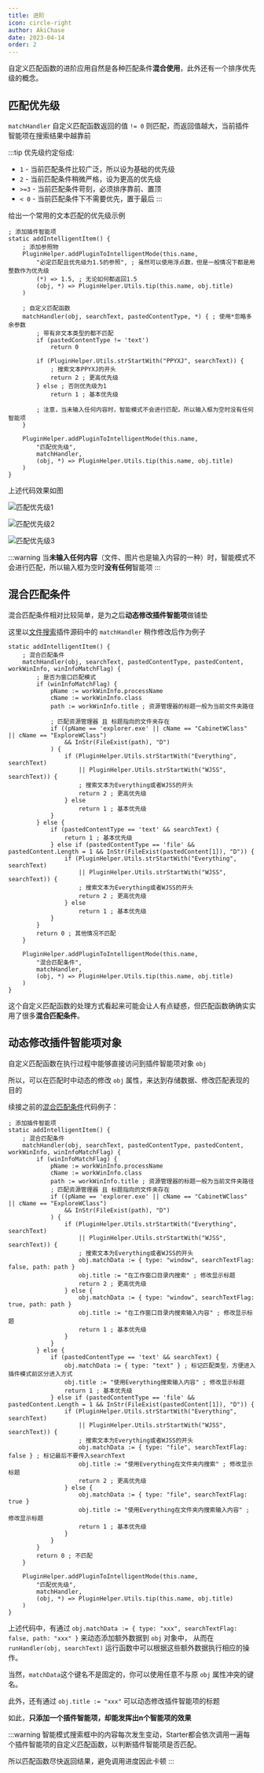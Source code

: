 ```yaml
---
title: 进阶
icon: circle-right
author: AkiChase
date: 2023-04-14
order: 2
---
```


自定义匹配函数的进阶应用自然是各种匹配条件**混合使用**，此外还有一个排序优先级的概念。

## 匹配优先级

`matchHandler` 自定义匹配函数返回的值 `!= 0` 则匹配，而返回值越大，当前插件智能项在搜索结果中越靠前

:::tip
优先级约定俗成:

- ` 1 ` - 当前匹配条件比较广泛，所以设为基础的优先级
- ` 2 ` - 当前匹配条件稍微严格，设为更高的优先级
- `>=3` - 当前匹配条件苛刻，必须排序靠前、置顶
- `< 0` - 当前匹配条件下不需要优先，置于最后
:::

给出一个常用的文本匹配的优先级示例

```ahk
; 添加插件智能项
static addIntelligentItem() {
    ; 添加参照物
    PluginHelper.addPluginToIntelligentMode(this.name,
        "必定匹配且优先级为1.5的参照", ; 虽然可以使用浮点数，但是一般情况下都是用整数作为优先级
        (*) => 1.5, ; 无论如何都返回1.5
        (obj, *) => PluginHelper.Utils.tip(this.name, obj.title)
    )

    ; 自定义匹配函数
    matchHandler(obj, searchText, pastedContentType, *) { ; 使用*忽略多余参数
        ; 带有非文本类型的都不匹配
        if (pastedContentType != 'text')
            return 0

        if (PluginHelper.Utils.strStartWith("PPYXJ", searchText)) {
            ; 搜索文本PPYXJ的开头
            return 2 ; 更高优先级
        } else ; 否则优先级为1
            return 1 ; 基本优先级
        
        ; 注意，当未输入任何内容时，智能模式不会进行匹配，所以输入框为空时没有任何智能项
    }

    PluginHelper.addPluginToIntelligentMode(this.name,
        "匹配优先级",
        matchHandler,
        (obj, *) => PluginHelper.Utils.tip(this.name, obj.title)
    )
}
```

上述代码效果如图

![匹配优先级1](../images/intelligent-4.jpg)

![匹配优先级2](../images/intelligent-5.jpg)

![匹配优先级3](../images/intelligent-6.jpg)


:::warning
当**未输入任何内容**（文件、图片也是输入内容的一种）时，智能模式不会进行匹配，所以输入框为空时**没有任何**智能项
:::

## 混合匹配条件

混合匹配条件相对比较简单，是为之后**动态修改插件智能项**做铺垫

这里以[文件搜索](../../plugin/file-find.md)插件源码中的 `matchHandler` 稍作修改后作为例子

```ahk
static addIntelligentItem() {
    ; 混合匹配条件
    matchHandler(obj, searchText, pastedContentType, pastedContent, workWinInfo, winInfoMatchFlag) {
        ; 是否为窗口匹配模式
        if (winInfoMatchFlag) {
            pName := workWinInfo.processName
            cName := workWinInfo.class
            path := workWinInfo.title ; 资源管理器的标题一般为当前文件夹路径

            ; 匹配资源管理器 且 标题指向的文件夹存在
            if ((pName == 'explorer.exe' || cName == "CabinetWClass" || cName == "ExploreWClass")
                && InStr(FileExist(path), "D")
            ) {
                if (PluginHelper.Utils.strStartWith("Everything", searchText)
                    || PluginHelper.Utils.strStartWith("WJSS", searchText)) {
                    ; 搜索文本为Everything或者WJSS的开头
                    return 2 ; 更高优先级
                } else
                    return 1 ; 基本优先级
            }
        } else {
            if (pastedContentType == 'text' && searchText) {
                return 1 ; 基本优先级
            } else if (pastedContentType == 'file' && pastedContent.Length = 1 && InStr(FileExist(pastedContent[1]), "D")) {
                if (PluginHelper.Utils.strStartWith("Everything", searchText)
                    || PluginHelper.Utils.strStartWith("WJSS", searchText)) {
                    ; 搜索文本为Everything或者WJSS的开头
                    return 2 ; 更高优先级
                } else
                    return 1 ; 基本优先级
            }
        }
        return 0 ; 其他情况不匹配
    }

    PluginHelper.addPluginToIntelligentMode(this.name,
        "混合匹配条件",
        matchHandler,
        (obj, *) => PluginHelper.Utils.tip(this.name, obj.title)
    )
}
```
这个自定义匹配函数的处理方式看起来可能会让人有点疑惑，但匹配函数确确实实用了很多**混合匹配条件**。

## 动态修改插件智能项对象

自定义匹配函数在执行过程中能够直接访问到插件智能项对象 `obj` 

所以，可以在匹配时中动态的修改 `obj` 属性，来达到存储数据、修改匹配表现的目的

续接之前的[混合匹配条件](#混合匹配条件)代码例子：

```ahk
; 添加插件智能项
static addIntelligentItem() {
    ; 混合匹配条件
    matchHandler(obj, searchText, pastedContentType, pastedContent, workWinInfo, winInfoMatchFlag) {
        if (winInfoMatchFlag) {
            pName := workWinInfo.processName
            cName := workWinInfo.class
            path := workWinInfo.title ; 资源管理器的标题一般为当前文件夹路径
            ; 匹配资源管理器 且 标题指向的文件夹存在
            if ((pName == 'explorer.exe' || cName == "CabinetWClass" || cName == "ExploreWClass")
                && InStr(FileExist(path), "D")
            ) {
                if (PluginHelper.Utils.strStartWith("Everything", searchText)
                    || PluginHelper.Utils.strStartWith("WJSS", searchText)) {
                    ; 搜索文本为Everything或者WJSS的开头
                    obj.matchData := { type: "window", searchTextFlag: false, path: path }
                    obj.title := "在工作窗口目录内搜索" ; 修改显示标题
                    return 2 ; 更高优先级
                } else {
                    obj.matchData := { type: "window", searchTextFlag: true, path: path }
                    obj.title := "在工作窗口目录内搜索输入内容" ; 修改显示标题
                    return 1 ; 基本优先级
                }
            }
        } else {
            if (pastedContentType == 'text' && searchText) {
                obj.matchData := { type: "text" } ; 标记匹配类型，方便进入插件模式前区分进入方式
                obj.title := "使用Everything搜索输入内容" ; 修改显示标题
                return 1 ; 基本优先级
            } else if (pastedContentType == 'file' && pastedContent.Length = 1 && InStr(FileExist(pastedContent[1]), "D")) {
                if (PluginHelper.Utils.strStartWith("Everything", searchText)
                    || PluginHelper.Utils.strStartWith("WJSS", searchText)) {
                    ; 搜索文本为Everything或者WJSS的开头
                    obj.matchData := { type: "file", searchTextFlag: false } ; 标记最后不要传入searchText
                    obj.title := "使用Everything在文件夹内搜索" ; 修改显示标题
                    return 2 ; 更高优先级
                } else {
                    obj.matchData := { type: "file", searchTextFlag: true }
                    obj.title := "使用Everything在文件夹内搜索输入内容" ; 修改显示标题
                    return 1 ; 基本优先级
                }
            }
        }
        return 0 ; 不匹配
    }

    PluginHelper.addPluginToIntelligentMode(this.name,
        "匹配优先级",
        matchHandler,
        (obj, *) => PluginHelper.Utils.tip(this.name, obj.title)
    )
}
```
上述代码中，有通过 `obj.matchData := { type: "xxx", searchTextFlag: false, path: "xxx" }` 来动态添加额外数据到 `obj` 对象中，
从而在 `runHandler(obj, searchText)` 运行函数中可以根据这些额外数据执行相应的操作。

当然，`matchData`这个键名不是固定的，你可以使用任意不与原 `obj` 属性冲突的键名。

此外，还有通过 `obj.title := "xxx"` 可以动态修改插件智能项的标题

如此，**只添加一个插件智能项，却能发挥出n个智能项的效果**

:::warning
智能模式搜索框中的内容每次发生变动，Starter都会依次调用一遍每个插件智能项的自定义匹配函数，以判断插件智能项是否匹配。

所以匹配函数尽快返回结果，避免调用进度因此卡顿
:::